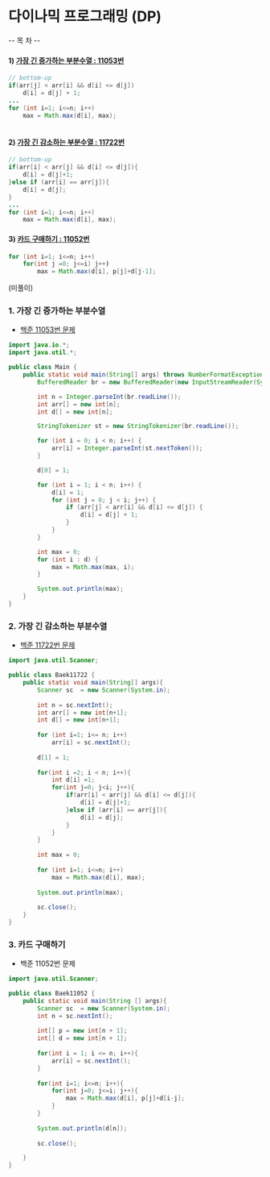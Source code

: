 # 다이나믹 프로그래밍 (DP)

-- 목  차 --
#### 1) [가장 긴 증가하는 부분수열 : 11053번](#1-가장-긴-증가하는-부분수열)
```java
// bottom-up 
if(arr[j] < arr[i] && d[i] <= d[j])
	d[i] = d[j] + 1;
...
for (int i=1; i<=n; i++)
	max = Math.max(d[i], max);
	
```

#### 2) [가장 긴 감소하는 부분수열 : 11722번](#2-가장-긴-감소하는-부분수열)
```java
// bottom-up 
if(arr[i] < arr[j] && d[i] <= d[j]){
	d[i] = d[j]+1;
}else if (arr[i] == arr[j]){
	d[i] = d[j];	
}
...
for (int i=1; i<=n; i++)
	max = Math.max(d[i], max);	
```
#### 3) [카드 구매하기 : 11052번](#3-카드-구매하기)

```java
for (int i=1; i<=n; i++)
	for(int j =0; j<=i) j++)
		max = Math.max(d[i], p[j]+d[j-1];

```

(미풀이)




### 1. 가장 긴 증가하는 부분수열
* [백준 11053번 문제](https://www.acmicpc.net/problem/11053)

```java
import java.io.*;
import java.util.*;

public class Main {
	public static void main(String[] args) throws NumberFormatException, IOException {
		BufferedReader br = new BufferedReader(new InputStreamReader(System.in));

		int n = Integer.parseInt(br.readLine());
		int arr[] = new int[n];
		int d[] = new int[n];

		StringTokenizer st = new StringTokenizer(br.readLine());

		for (int i = 0; i < n; i++) {
			arr[i] = Integer.parseInt(st.nextToken());
		}

		d[0] = 1;

		for (int i = 1; i < n; i++) {
			d[i] = 1;
			for (int j = 0; j < i; j++) {
				if (arr[j] < arr[i] && d[i] <= d[j]) {
					d[i] = d[j] + 1;
				}
			}
		}

		int max = 0;
		for (int i : d) {
			max = Math.max(max, i);
		}

		System.out.println(max);
	}
}

```

### 2. 가장 긴 감소하는 부분수열 
* [백준 11722번 문제](https://www.acmicpc.net/problem/11722)
```java
import java.util.Scanner;

public class Baek11722 {
	public static void main(String[] args){
		Scanner sc  = new Scanner(System.in);
		
		int n = sc.nextInt();
		int arr[] = new int[n+1];
		int d[] = new int[n+1];
		
		for (int i=1; i<= n; i++)
			arr[i] = sc.nextInt();
		
		d[1] = 1;
		
		for(int i =2; i < n; i++){
			int d[i] =1;
			for(int j=0; j<i; j++){
				if(arr[i] < arr[j] && d[i] <= d[j]){
					d[i] = d[j]+1;
				}else if (arr[i] == arr[j]){
					d[i] = d[j];	
				}
			}
		}	
		
		int max = 0;
		
		for (int i=1; i<=n; i++)
			max = Math.max(d[i], max);
			
		System.out.println(max);
		
		sc.close();
	}
}
```

### 3. 카드 구매하기 
* 백준 11052번 문제 
```java
import java.util.Scanner;

public class Baek11052 {
	public static void main(String [] args){
		Scanner sc  = new Scanner(System.in);
		int n = sc.nextInt();
		
		int[] p = new int[n + 1];
		int[] d = new int[n + 1];
		
		for(int i = 1; i <= n; i++){
			arr[i] = sc.nextInt();
		}
		
		for(int i=1; i<=n; i++){
			for(int j=0; j<=i; j++){
				max = Math.max(d[i], p[j]+d[i-j];
			}
		}
		
		System.out.println(d[n]);
		
		sc.close();

	}
}
```




